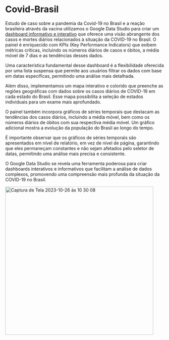 # Covid-Brasil
Estudo de caso sobre a pandemia da Covid-19 no Brasil e a reação brasileira através da vacina utilizamos o Google Data Studio para criar um [dashboard informativo e interativo](https://lookerstudio.google.com/reporting/b33fa1b1-07bd-4e6b-8de8-597d1499d7f3) que oferece uma visão abrangente dos casos e mortes diários relacionados à situação da COVID-19 no Brasil. O painel é enriquecido com KPIs (Key Performance Indicators) que exibem métricas críticas, incluindo os números diários de casos e óbitos, a média móvel de 7 dias e as tendências desses dados.

Uma característica fundamental desse dashboard é a flexibilidade oferecida por uma lista suspensa que permite aos usuários filtrar os dados com base em datas específicas, permitindo uma análise mais detalhada.

Além disso, implementamos um mapa interativo e colorido que preenche as regiões geográficas com dados sobre os casos diários de COVID-19 em cada estado do Brasil. Esse mapa possibilita a seleção de estados individuais para um exame mais aprofundado.

O painel também incorpora gráficos de séries temporais que destacam as tendências dos casos diários, incluindo a média móvel, bem como os números diários de óbitos com sua respectiva média móvel. Um gráfico adicional mostra a evolução da população do Brasil ao longo do tempo.

É importante observar que os gráficos de séries temporais são apresentados em nível de relatório, em vez de nível de página, garantindo que eles permaneçam constantes e não sejam afetados pelo seletor de datas, permitindo uma análise mais precisa e consistente.

O Google Data Studio se revela uma ferramenta poderosa para criar dashboards interativos e informativos que facilitam a análise de dados complexos, promovendo uma compreensão mais profunda da situação da COVID-19 no Brasil.

<img width="469" alt="Captura de Tela 2023-10-26 às 10 30 08" src="https://github.com/seblutzer/Covid-Brasil/assets/114627479/0279f83c-994d-4991-abd5-0040f598e935">

